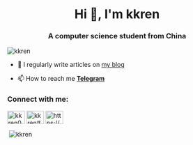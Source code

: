 <h1 align="center">Hi 👋, I'm kkren</h1>
<h3 align="center">A computer science student from China</h3>

<p align="left"> <img src="https://komarev.com/ghpvc/?username=kkren&label=Profile%20views&color=0e75b6&style=flat" alt="kkren" /> </p>

- 📝 I regularly write articles on [my blog](https://blog.kkren.me)

- 📫 How to reach me **[Telegram](https://t.me/kkren)**

<h3 align="left">Connect with me:</h3>
<p align="left">
<a href="https://twitter.com/kkren001" target="blank"><img align="center" src="https://cdn.jsdelivr.net/npm/simple-icons@3.0.1/icons/twitter.svg" alt="kkren001" height="30" width="40" /></a>
<a href="https://discord.gg/kkren#8169" target="blank"><img align="center" src="https://cdn.jsdelivr.net/npm/simple-icons@3.0.1/icons/discord.svg" alt="kkren#8169" height="30" width="40" /></a>
<a href="/https://blog.kkren.me/atom.xml" target="blank"><img align="center" src="https://cdn.jsdelivr.net/npm/simple-icons@3.0.1/icons/rss.svg" alt="https://blog.kkren.me/atom.xml" height="30" width="40" /></a>
</p>

<p>&nbsp;<img align="center" src="https://github-readme-stats.vercel.app/api?username=kkren&show_icons=true&locale=en" alt="kkren" /></p>


